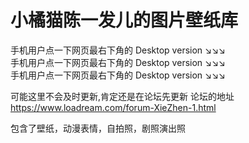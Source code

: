 # 小橘猫陈一发儿的图片壁纸库  


手机用户点一下网页最右下角的 Desktop version  ↘↘↘  
手机用户点一下网页最右下角的 Desktop version  ↘↘↘  
手机用户点一下网页最右下角的 Desktop version  ↘↘↘  


可能这里不会及时更新,肯定还是在论坛先更新   论坛的地址  https://www.loadream.com/forum-XieZhen-1.html  

包含了壁纸，动漫表情，自拍照，剧照演出照


 


